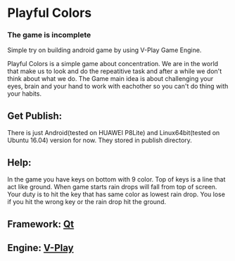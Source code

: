 # Playful Colors
### The game is incomplete

Simple try on building android game by using V-Play Game Engine.

Playful Colors is a simple game about concentration. We are in the world that make us to look and do the repeatitive task and after a while we don't think about what we do.
The Game main idea is about challenging your eyes, brain and your hand to work with eachother so you can't do thing with your habits.

## Get Publish:
There is just Android(tested on HUAWEI P8Lite) and Linux64bit(tested on Ubuntu 16.04) version for now. They stored in publish directory.

## Help:
In the game you have keys on bottom with 9 color. Top of keys is a line that act like ground. When game starts rain drops will fall from top of screen. Your duty is to hit the key that has same color as lowest rain drop. You lose if you hit the wrong key or the rain drop hit the ground.



## Framework: [Qt](https://www.qt.io/)
## Engine: [V-Play](http://v-play.net/)
